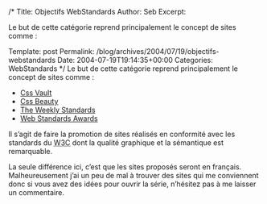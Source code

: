 /*
 Title: Objectifs WebStandards
 Author: Seb
 Excerpt:  <p>Le but de cette cat&eacute;gorie reprend principalement le concept de sites comme&nbsp;:</p>
 Template: post
 Permalink: /blog/archives/2004/07/19/objectifs-webstandards
 Date: 2004-07-19T19:14:35+00:00
 Categories: WebStandards
*/
Le but de cette cat&eacute;gorie reprend principalement le concept de sites comme&nbsp;:

<!--more-->

*   <a href="http://www.cssvault.com" hreflang="en">Css Vault</a>
*   <a href="http://www.cssbeauty.com" hreflang="en">Css Beauty</a>
*   <a href="http://www.weeklystandards.com" hreflang="en">The Weekly Standards</a>
*   <a href="http://www.webstandardsawards.com" hreflang="en">Web Standards Awards</a>

Il s&rsquo;agit de faire la promotion de sites réalisés en conformité avec les standards du <acronym title="WorldWide Web Consortium">W3C</acronym> dont la qualité graphique et la sémantique est remarquable.

La seule différence ici, c&rsquo;est que les sites proposés seront en français. Malheureusement j&rsquo;ai un peu de mal à trouver des sites qui me conviennent donc si vous avez des idées pour ouvrir la série, n&rsquo;hésitez pas à me laisser un commentaire.
